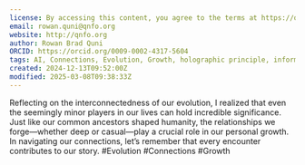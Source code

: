 ```yaml
---
license: By accessing this content, you agree to the terms at https://qnfo.org/LICENSE
email: rowan.quni@qnfo.org
website: http://qnfo.org
author: Rowan Brad Quni
ORCID: https://orcid.org/0009-0002-4317-5604
tags: AI, Connections, Evolution, Growth, holographic principle, informational universe, IUH, QNFO, quantum
created: 2024-12-13T09:52:00Z
modified: 2025-03-08T09:38:33Z
---
```


Reflecting on the interconnectedness of our evolution, I realized that even the seemingly minor players in our lives can hold incredible significance. Just like our common ancestors shaped humanity, the relationships we forge—whether deep or casual—play a crucial role in our personal growth. In navigating our connections, let’s remember that every encounter contributes to our story. #Evolution #Connections #Growth
